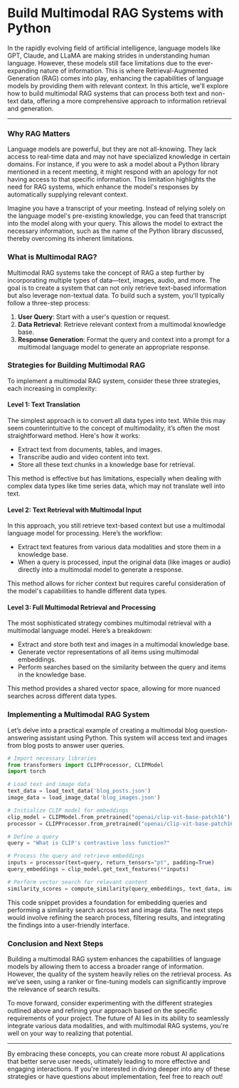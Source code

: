 # Build Multimodal RAG Systems with Python

In the rapidly evolving field of artificial intelligence, language models like GPT, Claude, and LLaMA are making strides in understanding human language. However, these models still face limitations due to the ever-expanding nature of information. This is where Retrieval-Augmented Generation (RAG) comes into play, enhancing the capabilities of language models by providing them with relevant context. In this article, we'll explore how to build multimodal RAG systems that can process both text and non-text data, offering a more comprehensive approach to information retrieval and generation.

---

### Why RAG Matters

Language models are powerful, but they are not all-knowing. They lack access to real-time data and may not have specialized knowledge in certain domains. For instance, if you were to ask a model about a Python library mentioned in a recent meeting, it might respond with an apology for not having access to that specific information. This limitation highlights the need for RAG systems, which enhance the model's responses by automatically supplying relevant context.

Imagine you have a transcript of your meeting. Instead of relying solely on the language model's pre-existing knowledge, you can feed that transcript into the model along with your query. This allows the model to extract the necessary information, such as the name of the Python library discussed, thereby overcoming its inherent limitations.

### What is Multimodal RAG?

Multimodal RAG systems take the concept of RAG a step further by incorporating multiple types of data—text, images, audio, and more. The goal is to create a system that can not only retrieve text-based information but also leverage non-textual data. To build such a system, you'll typically follow a three-step process:

1. **User Query**: Start with a user's question or request.
2. **Data Retrieval**: Retrieve relevant context from a multimodal knowledge base.
3. **Response Generation**: Format the query and context into a prompt for a multimodal language model to generate an appropriate response.

### Strategies for Building Multimodal RAG

To implement a multimodal RAG system, consider these three strategies, each increasing in complexity:

#### Level 1: Text Translation

The simplest approach is to convert all data types into text. While this may seem counterintuitive to the concept of multimodality, it’s often the most straightforward method. Here's how it works:

- Extract text from documents, tables, and images.
- Transcribe audio and video content into text.
- Store all these text chunks in a knowledge base for retrieval.

This method is effective but has limitations, especially when dealing with complex data types like time series data, which may not translate well into text.

#### Level 2: Text Retrieval with Multimodal Input

In this approach, you still retrieve text-based context but use a multimodal language model for processing. Here’s the workflow:

- Extract text features from various data modalities and store them in a knowledge base.
- When a query is processed, input the original data (like images or audio) directly into a multimodal model to generate a response.

This method allows for richer context but requires careful consideration of the model's capabilities to handle different data types.

#### Level 3: Full Multimodal Retrieval and Processing

The most sophisticated strategy combines multimodal retrieval with a multimodal language model. Here’s a breakdown:

- Extract and store both text and images in a multimodal knowledge base.
- Generate vector representations of all items using multimodal embeddings.
- Perform searches based on the similarity between the query and items in the knowledge base.

This method provides a shared vector space, allowing for more nuanced searches across different data types.

### Implementing a Multimodal RAG System

Let’s delve into a practical example of creating a multimodal blog question-answering assistant using Python. This system will access text and images from blog posts to answer user queries.

```python
# Import necessary libraries
from transformers import CLIPProcessor, CLIPModel
import torch

# Load text and image data
text_data = load_text_data('blog_posts.json')
image_data = load_image_data('blog_images.json')

# Initialize CLIP model for embeddings
clip_model = CLIPModel.from_pretrained("openai/clip-vit-base-patch16")
processor = CLIPProcessor.from_pretrained("openai/clip-vit-base-patch16")

# Define a query
query = "What is CLIP's contrastive loss function?"

# Process the query and retrieve embeddings
inputs = processor(text=query, return_tensors="pt", padding=True)
query_embeddings = clip_model.get_text_features(**inputs)

# Perform vector search for relevant content
similarity_scores = compute_similarity(query_embeddings, text_data, image_data)
```

This code snippet provides a foundation for embedding queries and performing a similarity search across text and image data. The next steps would involve refining the search process, filtering results, and integrating the findings into a user-friendly interface.

### Conclusion and Next Steps

Building a multimodal RAG system enhances the capabilities of language models by allowing them to access a broader range of information. However, the quality of the system heavily relies on the retrieval process. As we’ve seen, using a ranker or fine-tuning models can significantly improve the relevance of search results.

To move forward, consider experimenting with the different strategies outlined above and refining your approach based on the specific requirements of your project. The future of AI lies in its ability to seamlessly integrate various data modalities, and with multimodal RAG systems, you're well on your way to realizing that potential.

---

By embracing these concepts, you can create more robust AI applications that better serve user needs, ultimately leading to more effective and engaging interactions. If you're interested in diving deeper into any of these strategies or have questions about implementation, feel free to reach out!
